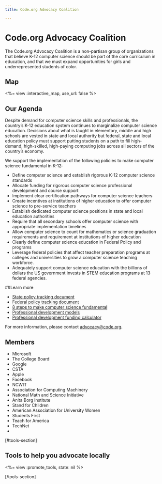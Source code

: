```yaml
---
title: Code.org Advocacy Coalition

---
```


# Code.org Advocacy Coalition
The Code.org Advocacy Coalition is a non-partisan group of organizations that believe K-12 computer science should be part of the core curriculum in education, and that we must expand opportunities for girls and underrepresented students of color. 
## Map

<%= view :interactive_map, use_url: false %>


<div style="clear:both">
</div>

## Our Agenda
Despite demand for computer science skills and professionals, the country’s K-12 education system continues to marginalize computer science education.  Decisions about what is taught in elementary, middle and high schools are vested in state and local authority but federal, state and local education policy must support putting students on a path to fill high-demand, high-skilled, high-paying computing jobs across all sectors of the country’s economy. 

We support the implementation of the following policies to make computer science fundamental in K-12: 

* Define computer science and establish rigorous K-12 computer science standards
* Allocate funding for rigorous computer science professional development and course support 
* Implement clear certification pathways for computer science teachers
* Create incentives at institutions of higher education to offer computer science to pre-service teachers
* Establish dedicated computer science positions in state and local education authorities
* Require that all secondary schools offer computer science with appropriate implementation timelines
* Allow computer science to count for mathematics or science graduation requirements and requirement at institutions of higher education
* Clearly define computer science education in Federal Policy and programs
* Leverage federal policies that affect teacher preparation programs at colleges and universities to grow a computer science teaching workforce. 
* Adequately support computer science education with the billions of dollars the US government invests in STEM education programs at 13 federal agencies.

##Learn more

* [State policy tracking document](https://docs.google.com/document/d/1tKJFWknAAhykqJWwzzxrsWGex0CW0S1wtOlhd-buoZg/edit?usp=sharing)
* [Federal policy tracking document](https://docs.google.com/spreadsheets/d/1WEQXeDfEp-UiD_YTrgD4fzhEId1fNoiU-6uMhHq8F0U/edit?usp=sharing)
* [8 steps to make computer science fundamental](http://code.org/files/Making_CS_Fundamental.pdf)
* [Professional development models](https://www.dropbox.com/s/2y0i360pt6pap1o/ModelStatePracticetoExpandCS.pdf?dl=0)
* [Professional development funding calculator](https://docs.google.com/spreadsheets/d/1jAqB1Q0IiY4XRvpnfUdDwkfL2OEgvBT2HYg07yQAOSc/pubhtml)

For more information, please contact advocacy@code.org. 


## Members

* Microsoft
* The College Board 
* Google
* CSTA
* Apple
* Facebook
* NCWIT 
* Association for Computing Machinery
* National Math and Science Initiative
* Anita Borg Institute 
* Stand for Children
* American Association for University Women
* Students First
* Teach for America
* TechNet
* 


[#tools-section]

## Tools to help you advocate locally

<%= view :promote_tools, state: nil %>

[/tools-section]
